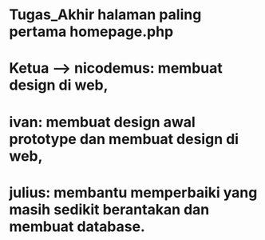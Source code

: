 # Tugas_Akhir halaman paling pertama homepage.php
# Ketua --> nicodemus: membuat design di web, 
# ivan: membuat design awal prototype dan membuat design di web, 
# julius: membantu memperbaiki yang masih sedikit berantakan dan membuat database.
